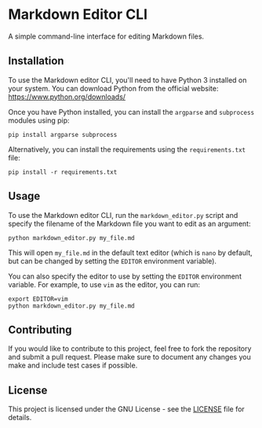 # Markdown Editor CLI

A simple command-line interface for editing Markdown files.

## Installation

To use the Markdown editor CLI, you'll need to have Python 3 installed on your system. You can download Python from the official website: https://www.python.org/downloads/

Once you have Python installed, you can install the `argparse` and `subprocess` modules using pip:

```
pip install argparse subprocess
```

Alternatively, you can install the requirements using the `requirements.txt` file:

```
pip install -r requirements.txt
```

## Usage

To use the Markdown editor CLI, run the `markdown_editor.py` script and specify the filename of the Markdown file you want to edit as an argument:

```
python markdown_editor.py my_file.md
```

This will open `my_file.md` in the default text editor (which is `nano` by default, but can be changed by setting the `EDITOR` environment variable).

You can also specify the editor to use by setting the `EDITOR` environment variable. For example, to use `vim` as the editor, you can run:

```
export EDITOR=vim
python markdown_editor.py my_file.md
```

## Contributing

If you would like to contribute to this project, feel free to fork the repository and submit a pull request. Please make sure to document any changes you make and include test cases if possible.

## License

This project is licensed under the GNU License - see the [LICENSE](LICENSE) file for details.
